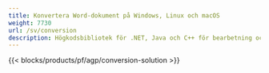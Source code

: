 ```yaml
---
title: Konvertera Word-dokument på Windows, Linux och macOS 
weight: 7730
url: /sv/conversion
description: Högkodsbibliotek för .NET, Java och C++ för bearbetning och konvertering av Word-dokument.
---
```


{{< blocks/products/pf/agp/conversion-solution >}} 